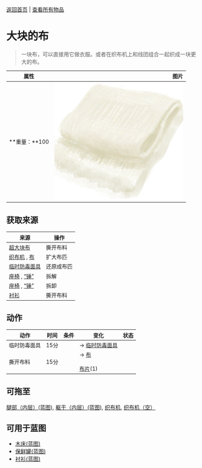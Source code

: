 [返回首页](index.md)   |  [查看所有物品](object.md)
# 大块的布  
> 一块布，可以直接用它做衣服。或者在织布机上和线团组合一起织成一块更大的布。  
  
  属性  |   图片   
 ----  |  ----:   
 **重量：**100  |  ![](Sprite/ClothLarge.png)   
  
## 获取来源  
来源  |  操作  
----  |  ----  
[超大块布](ClothVeryLarge.md)  |  撕开布料  
[织布机](Loom.md) , [布](Cloth.md)  |  扩大布匹  
[临时防毒面具](MaskMakeshift.md)  |  还原成布匹  
[座椅](Seat.md) , [“锤”](tag_Axe.md)  |  拆解  
[座椅](SeatPlaced.md) , [“锤”](tag_Axe.md)  |  拆卸  
[衬衫](ShirtFiber.md)  |  撕开布料  
## 动作  
动作  |  时间  |  条件  |  变化  |  状态  
----  |  ----  |  ----  |  ----  |  ----  
临时防毒面具  |  15分  |    |  → [临时防毒面具](MaskMakeshift.md)<br>  |    
撕开布料  |  15分  |    |  → [布](Cloth.md)<br><br>[布片](ClothSmall.md)(1)  |    
## 可拖至  
[腿部（内层）(蓝图)](InnerLegsBlueprint.md), [躯干（内层）(蓝图)](InnerTorsoBlueprint.md), [织布机](Loom.md), [织布机（空）](LoomEmpty.md)  
## 可用于蓝图  
- [木床(蓝图)](Bp_BedWooden.md)  
- [保鲜罐(蓝图)](Bp_ClayPotCooler.md)  
- [衬衫(蓝图)](Bp_Shirt.md)  
  
  
